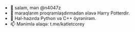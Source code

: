 - 👋 salam, mən @n4047z
- 👀 maraqlarım proqramlaşdırmadan əlavə Harry Potterdir.
- 🌱 Hal-hazırda Python və C++ öyrənirəm.
- 📫 Mənimlə əlaqə: t.me/katletcorey
